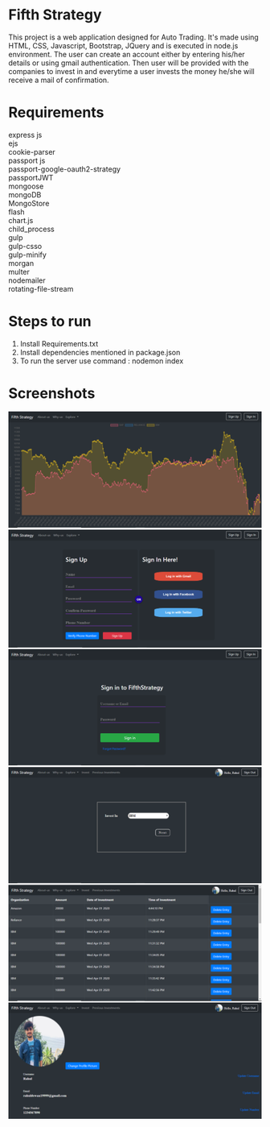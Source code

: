 # Fifth Strategy
 
This project is a web application designed for Auto Trading. It's made using HTML, CSS, Javascript, Bootstrap, JQuery and is executed in node.js environment. The user can create an account either by entering his/her details or using gmail authentication. Then user will be provided with the companies to invest in and everytime a user invests the money he/she will receive a mail of confirmation. 

# Requirements
express js  
ejs  
cookie-parser  
passport js  
passport-google-oauth2-strategy  
passportJWT  
mongoose  
mongoDB  
MongoStore  
flash  
chart.js  
child_process  
gulp  
gulp-csso  
gulp-minify  
morgan  
multer  
nodemailer  
rotating-file-stream  

# Steps to run
1. Install Requirements.txt  
2. Install dependencies mentioned in package.json  
3. To run the server use command : nodemon index

# Screenshots

![HomePage](images/homepage.PNG)
![](images/signup.PNG)
![](images/signin.PNG)
![](images/InvestmentPage.PNG)
![](images/PreviousInvestments.PNG)
![](images/ProfilePage.PNG)
